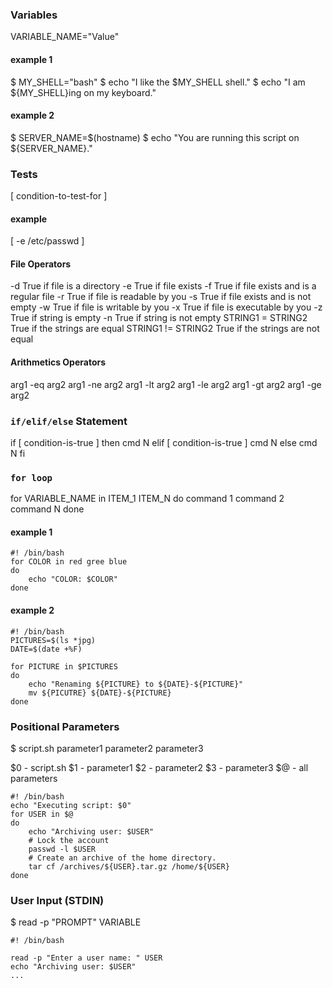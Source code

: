 ### Variables 

VARIABLE_NAME="Value"

#### example 1

$ MY_SHELL="bash"
$ echo "I like the $MY_SHELL shell."
$ echo "I am ${MY_SHELL}ing on my keyboard."

#### example 2

$ SERVER_NAME=$(hostname)
$ echo "You are running this script on ${SERVER_NAME}."

### Tests

[ condition-to-test-for ]

#### example 

[ -e /etc/passwd ]

#### File Operators 

-d <file>   True if file is a directory 
-e <file>   True if file exists
-f <file>   True if file exists and is a regular file 
-r <file>   True if file is readable by you
-s <file>   True if file exists and is not empty 
-w <file>   True if file is writable by you
-x <file>   True if file is executable by you
-z <file>   True if string is empty 
-n <file>   True if string is not empty 
STRING1 = STRING2 
            True if the strings are equal 
STRING1 != STRING2
            True if the strings are not equal 

#### Arithmetics Operators 

arg1 -eq arg2
arg1 -ne arg2
arg1 -lt arg2
arg1 -le arg2
arg1 -gt arg2
arg1 -ge arg2

### `if/elif/else` Statement 

if [ condition-is-true ]
then
    cmd N
elif [ condition-is-true ]
    cmd N
else 
    cmd N
fi

### `for loop`

for VARIABLE_NAME in ITEM_1 ITEM_N
do
    command 1
    command 2 
    command N
done 

#### example 1

```
#! /bin/bash
for COLOR in red gree blue
do
    echo "COLOR: $COLOR"
done 
```

#### example 2

```
#! /bin/bash
PICTURES=$(ls *jpg)
DATE=$(date +%F)

for PICTURE in $PICTURES
do
    echo "Renaming ${PICTURE} to ${DATE}-${PICTURE}"
    mv ${PICUTRE} ${DATE}-${PICTURE}
done
```

### Positional Parameters 

$ script.sh parameter1 parameter2 parameter3

$0 - script.sh
$1 - parameter1
$2 - parameter2
$3 - parameter3 
$@ - all parameters 

```
#! /bin/bash
echo "Executing script: $0"
for USER in $@
do
    echo "Archiving user: $USER"
    # Lock the account 
    passwd -l $USER
    # Create an archive of the home directory.
    tar cf /archives/${USER}.tar.gz /home/${USER}
done
```

### User Input (STDIN)

$ read -p "PROMPT" VARIABLE 

```
#! /bin/bash

read -p "Enter a user name: " USER
echo "Archiving user: $USER"
...
```


